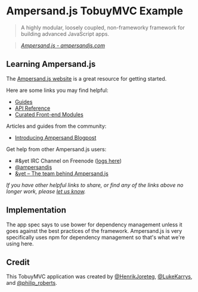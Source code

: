 # Ampersand.js TobuyMVC Example

> A highly modular, loosely coupled, non-frameworky framework for building advanced JavaScript apps.

> _[Ampersand.js - ampersandjs.com](http://ampersandjs.com)_


## Learning Ampersand.js

The [Ampersand.js website](http://ampersandjs.com) is a great resource for getting started.

Here are some links you may find helpful:

* [Guides](http://ampersandjs.com/learn)
* [API Reference](http://ampersandjs.com/docs)
* [Curated Front-end Modules](http://tools.ampersandjs.com)

Articles and guides from the community:

* [Introducing Ampersand Blogpost](http://blog.andyet.com/2014/06/25/introducing-ampersand-js/)

Get help from other Ampersand.js users:

* #&yet IRC Channel on Freenode ([logs here](https://botbot.me/freenode/andyet/))
* [@ampersandjs](http://twitter.com/ampersandjs)
* [&yet – The team behind Ampersand.js](http://andyet.com)

_If you have other helpful links to share, or find any of the links above no longer work, please [let us know](https://github.com/tastejs/tobuymvc/issues)._


## Implementation

The app spec says to use bower for dependency management unless it goes against the best practices of the framework. Ampersand.js is very specifically uses npm for dependency management so that's what we're using here.


## Credit

This TobuyMVC application was created by [@HenrikJoreteg](http://twitter.com/henrikjoreteg), [@LukeKarrys](http://twitter.com/lukekarrys), and [@philip_roberts](https://twitter.com/philip_roberts).
